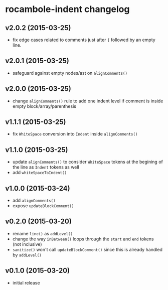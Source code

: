 # rocambole-indent changelog

## v2.0.2 (2015-03-25)

 - fix edge cases related to comments just after `{` followed by an empty line.

## v2.0.1 (2015-03-25)

 - safeguard against empty nodes/ast on `alignComments()`

## v2.0.0 (2015-03-25)

 - change `alignComments()` rule to add one indent level if comment is inside
   empty block/array/parenthesis

## v1.1.1 (2015-03-25)

 - fix `WhiteSpace` conversion into `Indent` inside `alignComments()`

## v1.1.0 (2015-03-25)

 - update `alignComments()` to consider `WhiteSpace` tokens at the begining of
   the line as `Indent` tokens as well
 - add `whiteSpaceToIndent()`

## v1.0.0 (2015-03-24)

 - add `alignComments()`
 - expose `updateBlockComment()`

## v0.2.0 (2015-03-20)

 - rename `line()` as `addLevel()`
 - change the way `inBetween()` loops through the `start` and `end` tokens
   (not inclusive)
 - `sanitize()` won't call `updateBlockComment()` since this is already handled
   by `addLevel()`

## v0.1.0 (2015-03-20)

 - initial release


